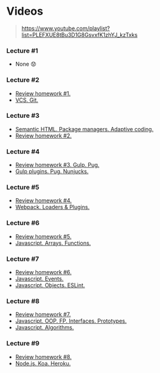 # Videos

> https://www.youtube.com/playlist?list=PLEFXUE8tBu3D1G8GsvxfK1zhYJ_kzTxks

### Lecture #1
- None :worried:

### Lecture #2
- [Review homework #1.](https://www.youtube.com/watch?v=QAYNYM5fJGQ)
- [VCS. Git.](https://www.youtube.com/watch?v=UFUBDXMJudQ)

### Lecture #3
- [Semantic HTML. Package managers. Adaptive coding.](https://www.youtube.com/watch?v=mW9OSWx1P-Q)
- [Review homework #2.](https://www.youtube.com/watch?v=KkBEBzjotVE)

### Lecture #4
- [Review homework #3. Gulp. Pug.](https://www.youtube.com/watch?v=FGsypGc3ysw)
- [Gulp plugins. Pug. Nunjucks.](https://www.youtube.com/watch?v=TVyadjSfJaM)

### Lecture #5
- [Review homework #4.](https://www.youtube.com/watch?v=5RqVfPPeoxk)
- [Webpack. Loaders & Plugins.](https://www.youtube.com/watch?v=MtglciupwoI)

### Lecture #6
- [Review homework #5.](https://www.youtube.com/watch?v=LSOX1qdq3is)
- [Javascript. Arrays. Functions.](https://www.youtube.com/watch?v=6pdrdtbNFEA)

### Lecture #7
- [Review homework #6.](https://www.youtube.com/watch?v=SLndFPAMmAA)
- [Javascript. Events.](https://www.youtube.com/watch?v=V8BHS7DxpEc)
- [Javascript. Objects. ESLint.](https://www.youtube.com/watch?v=ZRlEqbSpxlo)

### Lecture #8
- [Review homework #7.](https://www.youtube.com/watch?v=TMMv8c_h1K4)
- [Javascript. OOP. FP. Interfaces. Prototypes.](https://www.youtube.com/watch?v=VIduAV6RJz4)
- [Javascript. Algorithms.](https://www.youtube.com/watch?v=L6_YVuv0sr8)

### Lecture #9
- [Review homework #8.](https://www.youtube.com/watch?v=Yf1q-sdgC5s)
- [Node.js. Koa. Heroku.](https://www.youtube.com/watch?v=_0KQeNrvmOg)
